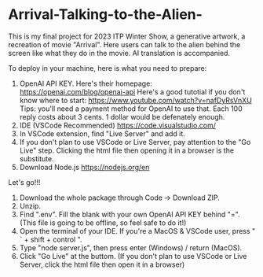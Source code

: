 # Arrival-Talking-to-the-Alien-
This is my final project for 2023 ITP Winter Show, a generative artwork, a recreation of movie "Arrival". Here users can talk to the alien behind the screen like what they do in the movie. AI translation is accompanied.

To deploy in your machine, here is what you need to prepare:

1. OpenAI API KEY.
  Here's their homepage: https://openai.com/blog/openai-api
  Here's a good tutotial if you don't know where to start: https://www.youtube.com/watch?v=nafDyRsVnXU
  Tips: you'll need a payment method for OpenAI to use that. Each 100 reply costs about 3 cents. 1 dollar would be defenately enough.
2. IDE (VSCode Recommended) https://code.visualstudio.com/
3. In VSCode extension, find "Live Server" and add it.
4. If you don't plan to use VSCode or Live Server, pay attention to the "Go Live" step. Clicking the html file then opening it in a browser is the substitute.
5. Download Node.js https://nodejs.org/en

Let's go!!!

1. Download the whole package through Code -> Download ZIP.
2. Unzip.
3. Find ".env". Fill the blank with your own OpenAI API KEY behind "=". (This file is going to be offline, so feel safe to do it!)
4. Open the terminal of your IDE. If you're a MacOS & VSCode user, press " ` + shift + control ".
5. Type "node server.js", then press enter (Windows) / return (MacOS).
6. Click "Go Live" at the buttom. (If you don't plan to use VSCode or Live Server, click the html file then open it in a browser)
